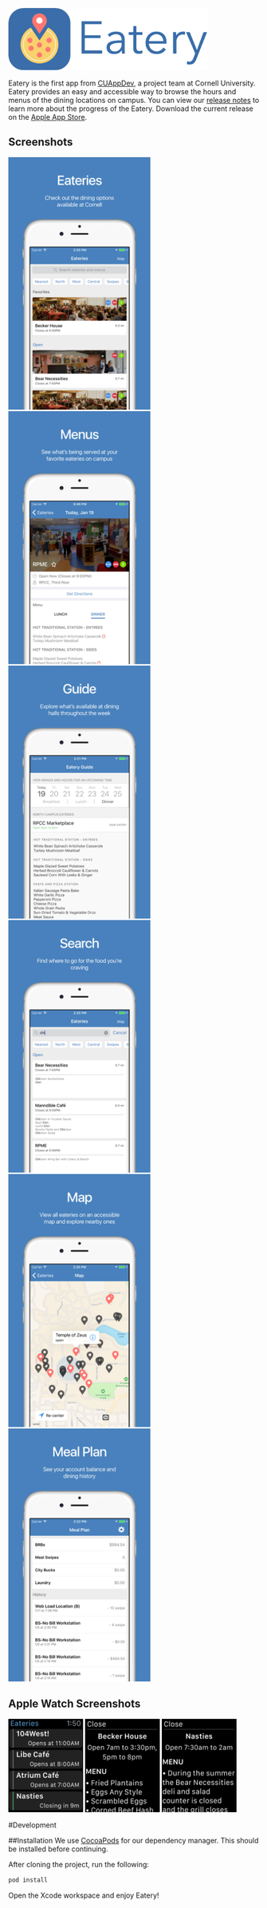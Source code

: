 [//]: # (https://github.com/cuappdev/assets/tree/master/eatery)
<img src=https://raw.githubusercontent.com/cuappdev/assets/master/eatery/logo.png width=400 />  

Eatery is the first app from [CUAppDev](http://cuappdev.org), a project team at Cornell University. Eatery provides an easy and accessible way to browse the hours and menus of the dining locations on campus. You can view our [release notes](RELEASENOTES.md) to learn more about the progress of the Eatery. Download the current release on the [Apple App Store](https://itunes.apple.com/us/app/id1089672962).

## Screenshots
<img src=https://github.com/cuappdev/assets/blob/master/eatery/app-store-screenshots/Eatery-Eateries-Screen.png  width=285 />
<img src=https://github.com/cuappdev/assets/blob/master/eatery/app-store-screenshots/Eatery-Menus-Screen.png  width=285 />
<img src=https://github.com/cuappdev/assets/blob/master/eatery/app-store-screenshots/Eatery-Guide-Screen.png  width=285 />
<img src=https://github.com/cuappdev/assets/blob/master/eatery/app-store-screenshots/Eatery-Search-Screen.png  width=285 />
<img src=https://github.com/cuappdev/assets/blob/master/eatery/app-store-screenshots/Eatery-Map-Screen.png  width=285 />
<img src=https://github.com/cuappdev/assets/blob/master/eatery/app-store-screenshots/Eatery-Meal-Plan-Screen.png  width=285 />

## Apple Watch Screenshots
<img src=https://raw.githubusercontent.com/cuappdev/assets/master/eatery/watch/list.png width=150 />
<img src=https://raw.githubusercontent.com/cuappdev/assets/master/eatery/watch/detail-dining-hall.png width=150 />
<img src=https://raw.githubusercontent.com/cuappdev/assets/master/eatery/watch/detail-cafe.png width=150 />

#Development

##Installation
We use [CocoaPods](http://cocoapods.org) for our dependency manager. This should be installed before continuing.

After cloning the project, run the following:

```bash
pod install
```

Open the Xcode workspace and enjoy Eatery!
